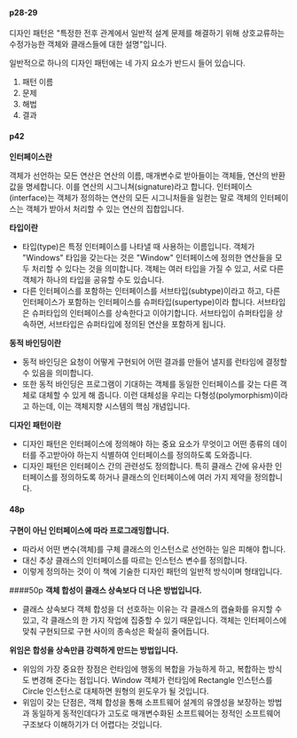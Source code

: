

#### p28-29

디자인 패턴은 "특정한 전후 관계에서 일반적 설계 문제를 해결하기 위해 상호교류하는 수정가능한 객체와 클래스들에 대한 설명"입니다.

일반적으로 하나의 디자인 패턴에는 네 가지 요소가 반드시 들어 있습니다. 

1. 패턴 이름
2. 문제
3. 해법
4. 결과

#### p42

**인터페이스란**

객체가 선언하는 모든 연산은 연산의 이름, 매개변수로 받아들이는 객체들, 연산의 반환 값을 명세합니다. 이를 연산의 시그니쳐(signature)라고 합니다. 인터페이스(interface)는 객체가 정의하는 연산의 모든 시그니처들을 일컫는 말로 객체의 인터페이스는 객체가 받아서 처리할 수 있는 연산의 집합입니다.

**타입이란**

- 타입(type)은 특정 인터페이스를 나타낼 때 사용하는 이름입니다. 객체가 "Windows" 타입을 갖는다는 것은 "Window" 인터페이스에 정의한 연산들을 모두 처리할 수 있다는 것을 의미합니다. 객체는 여러 타입을 가질 수 있고, 서로 다른 객체가 하나의 타입을 공유할 수도 있습니다.
- 다른 인터페이스를 포함하는 인터페이스를 서브타입(subtype)이라고 하고, 다른 인터페이스가 포함하는 인터페이스를 슈퍼타입(supertype)이라 합니다. 서브타입은 슈퍼타입의 인터페이스를 상속한다고 이야기합니다. 서브타입이 슈퍼타입을 상속하면, 서브타입은 슈퍼타입에 정의된 연산을 포함하게 됩니다.

**동적 바인딩이란**

- 동적 바인딩은 요청이 어떻게 구현되어 어떤 결과를 만들어 낼지를 런타임에 결정할 수 있음을 의미합니다.
- 또한 동적 바인딩은 프로그램이 기대하는 객체를 동일한 인터페이스를 갖는 다른 객체로 대체할 수 있게 해 줍니다. 이런 대체성을 우리는 다형성(polymorphism)이라고 하는데, 이는 객체지향 시스템의 핵심 개념입니다.

**디자인 패턴이란**

- 디자인 패턴은 인터페이스에 정의해야 하는 중요 요소가 무엇이고 어떤 종류의 데이터를 주고받아야 하는지 식별하여 인터페이스를 정의하도록 도와줍니다.
- 디자인 패턴은 인터페이스 간의 관련성도 정의합니다. 특히 클래스 간에 유사한 인터페이스를 정의하도록 하거나 클래스의 인터페이스에 여러 가지 제약을 정의합니다.

#### 48p

**구현이 아닌 인터페이스에 따라 프로그래밍합니다.**
- 따라서 어떤 변수(객체)를 구체 클래스의 인스턴스로 선언하는 일은 피해야 합니다.
- 대신 추상 클래스의 인터페이스를 따르는 인스턴스 변수를 정의합니다.
- 이렇게 정의하는 것이 이 책에 기술한 디자인 패턴의 일반적 방식이며 형태입니다.


####50p
**객체 합성이 클래스 상속보다 더 나은 방법입니다.**
- 클래스 상속보다 객체 합성을 더 선호하는 이유는 각 클래스의 캡슐화를 유지할 수 있고, 각 클래스의 한 가지 작업에 집중할 수 있기 때문입니다. 객체는 인터페이스에 맞춰 구현되므로 구현 사이의 종속성은 확실히 줄어듭니다.

**위임은 합성을 상속만큼 강력하게 만드는 방법입니다.**
- 위임의 가장 중요한 장점은 런타임에 행동의 복합을 가능하게 하고, 복합하는 방식도 변경해 준다는 점입니다. Window 객체가 런타임에 Rectangle 인스턴스를 Circle 인스턴스로 대체하면 원형의 윈도우가 될 것입니다.
- 위임이 갖는 단점은, 객체 합성을 통해 소프트웨어 설계의 유엲성을 보장하는 방법과 동일하게 동적인데다가 고도로 매개변수화된 소프트웨어는 정적인 소프트웨어 구조보다 이해하기가 더 어렵다는 것입니다.